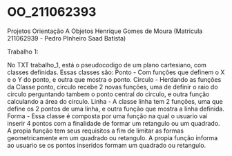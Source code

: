 # OO_211062393
Projetos Orientação A Objetos Henrique Gomes de Moura (Matricula 211062939 - Pedro PInheiro Saad Batista)

Trabalho 1:

No TXT trabalho_1, está o pseudocodigo de um plano cartesiano, com classes definidas. Essas classes são:
Ponto - Com funções que definem o X e o Y do ponto, e outra que mostra o ponto.
Circulo - Herdando as funções da Classe ponto, circulo recebe 2 novas funções, uma de definir o raio do circulo perguntando tambem o ponto central do circulo, e outra função calculando a área do circulo.
Linha - A classe linha tem 2 funções, uma que define os 2 pontos de uma linha, e outra função que mostra a linha definida.
Forma -  Essa classe é composta por uma função na qual o usuario vai inserir 4 pontos com a finalidade de formar um retangulo ou um quadrado. A propia função tem seus requisitos a fim de limitar as formas geometricamente em um quadrado ou retangulo. A propia função informa ao usuario se os pontos inseridos formam um quadrado ou retangulo.
